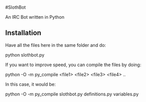 #SlothBot

An IRC Bot written in Python


Installation
--------------
Have all the files here in the same folder and do:

python slothbot.py

If you want to improve speed, you can compile the files by doing:

python -O -m py_compile \<file1\> \<file2\> \<file3\> \<file4\> ..

In this case, it would be:

python -O -m py_compile slothbot.py definitions.py variables.py
